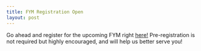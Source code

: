 ```yaml
---
title: FYM Registration Open
layout: post
---
```

Go ahead and register for the upcoming FYM right [here!](fym-reg.html) Pre-registration is not required but highly encouraged, and will help us better serve you!


